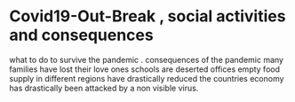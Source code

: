 # Covid19-Out-Break , social activities and consequences
what to do to survive the pandemic .
consequences of the pandemic
many families have lost their love ones
schools are deserted
offices empty
food supply in different regions have drastically reduced
the countries economy has drastically been attacked by a non visible virus.


